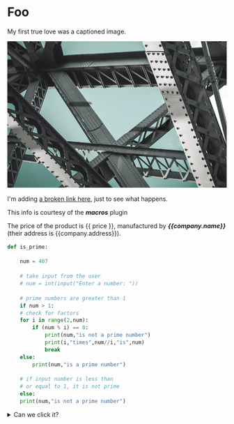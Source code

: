 # Foo

My first true love was a captioned image.

![](../img/test-image-05.jpg "When I look into your eyes, I see the mirror of my soul.")

I'm adding [a broken link here](https://www.quackkit.com/html/codes/html_open_link_in_new_window.cfm), just to see what happens.

This info is courtesy of the ***macros*** plugin

The price of the product is {{ price }}, manufactured by ***{{company.name}}*** (their address is {{company.address}}).

```python
def is_prime:

    num = 407

    # take input from the user
    # num = int(input("Enter a number: "))

    # prime numbers are greater than 1
    if num > 1:
    # check for factors
    for i in range(2,num):
        if (num % i) == 0:
            print(num,"is not a prime number")
            print(i,"times",num//i,"is",num)
            break
    else:
        print(num,"is a prime number")

    # if input number is less than
    # or equal to 1, it is not prime
    else:
    print(num,"is not a prime number")
```

<details>
  <summary>Can we click it?</summary>
  <h2>YES!</h2>
  <ol>
    <li>WE</li>
    <li>CAN!</li>
    </ol>
</details>